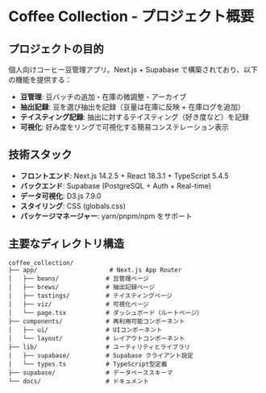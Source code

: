 # Coffee Collection - プロジェクト概要

## プロジェクトの目的
個人向けコーヒー豆管理アプリ。Next.js + Supabase で構築されており、以下の機能を提供する：

- **豆管理**: 豆バッチの追加・在庫の微調整・アーカイブ
- **抽出記録**: 豆を選び抽出を記録（豆量は在庫に反映 + 在庫ログを追加）
- **テイスティング記録**: 抽出に対するテイスティング（好き度など）を記録
- **可視化**: 好み度をリングで可視化する簡易コンステレーション表示

## 技術スタック
- **フロントエンド**: Next.js 14.2.5 + React 18.3.1 + TypeScript 5.4.5
- **バックエンド**: Supabase (PostgreSQL + Auth + Real-time)
- **データ可視化**: D3.js 7.9.0
- **スタイリング**: CSS (globals.css)
- **パッケージマネージャー**: yarn/pnpm/npm をサポート

## 主要なディレクトリ構造
```
coffee_collection/
├── app/                    # Next.js App Router
│   ├── beans/             # 豆管理ページ
│   ├── brews/             # 抽出記録ページ
│   ├── tastings/          # テイスティングページ
│   ├── viz/               # 可視化ページ
│   └── page.tsx           # ダッシュボード（ルートページ）
├── components/            # 再利用可能コンポーネント
│   ├── ui/                # UIコンポーネント
│   └── layout/            # レイアウトコンポーネント
├── lib/                   # ユーティリティとライブラリ
│   ├── supabase/          # Supabase クライアント設定
│   └── types.ts           # TypeScript型定義
├── supabase/              # データベーススキーマ
└── docs/                  # ドキュメント
```